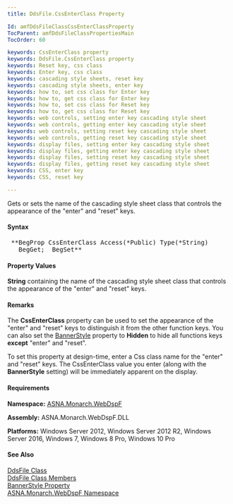```yaml
---
title: DdsFile.CssEnterClass Property

Id: amfDdsFileClassCssEnterClassProperty
TocParent: amfDdsFileClassPropertiesMain
TocOrder: 60

keywords: CssEnterClass property
keywords: DdsFile.CssEnterClass property
keywords: Reset key, css class
keywords: Enter key, css class
keywords: cascading style sheets, reset key
keywords: cascading style sheets, enter key
keywords: how to, set css class for Enter key
keywords: how to, get css class for Enter key
keywords: how to, set css class for Reset key
keywords: how to, get css class for Reset key
keywords: web controls, setting enter key cascading style sheet
keywords: web controls, getting enter key cascading style sheet
keywords: web controls, setting reset key cascading style sheet
keywords: web controls, getting reset key cascading style sheet
keywords: display files, setting enter key cascading style sheet
keywords: display files, getting enter key cascading style sheet
keywords: display files, setting reset key cascading style sheet
keywords: display files, getting reset key cascading style sheet
keywords: CSS, enter key
keywords: CSS, reset key

---
```


Gets or sets the name of the cascading style sheet class that controls the appearance of the "enter" and "reset" keys.

#### Syntax
<pre class="prettyprint"> **BegProp CssEnterClass Access(*Public) Type(*String)
   BegGet;  BegSet** </pre>

#### Property Values
**String** containing the name of the cascading style sheet class that controls the appearance of the "enter" and "reset" keys.

#### Remarks
The **CssEnterClass** property can be used to set the appearance of the "enter" and "reset" keys to distinguish it from the other function keys. You can also set the [ BannerStyle](amfDdsFileClassBannerStyleProperty.html) property to **Hidden** to hide all functions keys **except** "enter" and "reset".

To set this property at design-time, enter a Css class name for the "enter" and "reset" keys. The CssEnterClass value you enter (along with the **BannerStyle** setting) will be immediately apparent on the display.

#### Requirements
**Namespace:** [ASNA.Monarch.WebDspF](amfWebDspFNamespace.html)

**Assembly:** ASNA.Monarch.WebDspF.DLL

**Platforms:** Windows Server 2012, Windows Server 2012 R2, Windows Server 2016, Windows 7, Windows 8 Pro, Windows 10 Pro

#### See Also
[DdsFile Class](amfDdsFileClass.html) <br clear="none" /> [DdsFile Class Members](amfDdsFileClassMembers.html) <br clear="none" /> [BannerStyle Property](amfDdsFileClassBannerStyleProperty.html) <br clear="none" />[ ASNA.Monarch.WebDspF Namespace](amfWebDspFNamespace.html)
